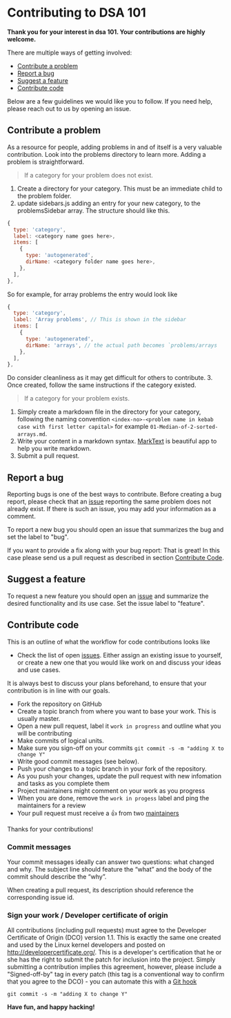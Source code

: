 # Contributing to DSA 101

**Thank you for your interest in dsa 101. Your contributions are highly welcome.**

There are multiple ways of getting involved:

- [Contribute a problem](#contribute-problem)
- [Report a bug](#report-a-bug) 
- [Suggest a feature](#suggest-a-feature) 
- [Contribute code](#contribute-code)

Below are a few guidelines we would like you to follow.
If you need help, please reach out to us by opening an issue.

## Contribute a problem
As a resource for people, adding problems in and of itself is a very valuable contribution. Look into the problems directory to learn more.
Adding a problem is straightforward.
> If a category for your problem does not exist.
1. Create a directory for your category. This must be an immediate child to the problem folder.
2. update sidebars.js adding an entry for your new category, to the problemsSidebar array. The structure should like this.
```js
{
  type: 'category',
  label: <category name goes here>,
  items: [
    {
      type: 'autogenerated',
      dirName: <category folder name goes here>,
    },
  ],
},
```
So for example, for array problems the entry would look like
```js
{
  type: 'category',
  label: 'Array problems', // This is shown in the sidebar
  items: [
    {
      type: 'autogenerated',
      dirName: 'arrays', // the actual path becomes `problems/arrays
    },
  ],
},
```
Do consider cleanliness as it may get difficult for others to contribute.
3. Once created, follow the same instructions if the category existed.

> If a category for your problem exists.
1. Simply create a markdown file in the directory for your category, following the naming convention `<index-no>-<problem name in kebab case with first letter capital>` for example `01-Median-of-2-sorted-arrays.md`.
2. Write your content in a markdown syntax. [MarkText](https://marktext.app/) is beautiful app to help you write markdown.
3. Submit a pull request.

## Report a bug 
Reporting bugs is one of the best ways to contribute. Before creating a bug report, please check that an [issue](/issues) reporting the same problem does not already exist. If there is such an issue, you may add your information as a comment.

To report a new bug you should open an issue that summarizes the bug and set the label to "bug".

If you want to provide a fix along with your bug report: That is great! In this case please send us a pull request as described in section [Contribute Code](#contribute-code).

## Suggest a feature
To request a new feature you should open an [issue](../../issues/new) and summarize the desired functionality and its use case. Set the issue label to "feature".  

## Contribute code
This is an outline of what the workflow for code contributions looks like

- Check the list of open [issues](../../issues). Either assign an existing issue to yourself, or 
create a new one that you would like work on and discuss your ideas and use cases. 

It is always best to discuss your plans beforehand, to ensure that your contribution is in line with our goals.

- Fork the repository on GitHub
- Create a topic branch from where you want to base your work. This is usually master.
- Open a new pull request, label it `work in progress` and outline what you will be contributing
- Make commits of logical units.
- Make sure you sign-off on your commits `git commit -s -m "adding X to change Y"` 
- Write good commit messages (see below).
- Push your changes to a topic branch in your fork of the repository.
- As you push your changes, update the pull request with new infomation and tasks as you complete them
- Project maintainers might comment on your work as you progress
- When you are done, remove the `work in progess` label and ping the maintainers for a review
- Your pull request must receive a :thumbsup: from two [maintainers](MAINTAINERS)

Thanks for your contributions!

### Commit messages
Your commit messages ideally can answer two questions: what changed and why. The subject line should feature the “what” and the body of the commit should describe the “why”.  

When creating a pull request, its description should reference the corresponding issue id.

### Sign your work / Developer certificate of origin
All contributions (including pull requests) must agree to the Developer Certificate of Origin (DCO) version 1.1. This is exactly the same one created and used by the Linux kernel developers and posted on http://developercertificate.org/. This is a developer's certification that he or she has the right to submit the patch for inclusion into the project. Simply submitting a contribution implies this agreement, however, please include a "Signed-off-by" tag in every patch (this tag is a conventional way to confirm that you agree to the DCO) - you can automate this with a [Git hook](https://stackoverflow.com/questions/15015894/git-add-signed-off-by-line-using-format-signoff-not-working)

```
git commit -s -m "adding X to change Y"
```




**Have fun, and happy hacking!**
